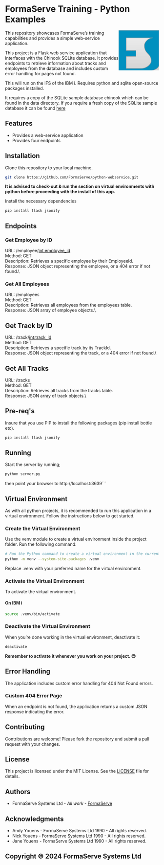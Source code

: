 # FormaServe Training - Python Examples

<img src="/static/images/Logo.png" align="right">

This repository showcases FormaServe’s training capabilities and provides a simple web-service application.

This project is a Flask web service application that interfaces with the Chinook SQLite database. It provides endpoints to retrieve information about tracks and employees from the database and includes custom error handling for pages not found.

This will run on the IFS of the IBM i.  Requires python and sqlite open-source packages installed.

It requires a copy of the SQLite sample database chinook which can be found in the data directory.  If you require a fresh copy of the SQLite sample database it can be found [here]([http://sqlite](https://www.sqlitetutorial.net/sqlite-sample-database/))

## Features

* Provides a web-service application
* Provides four endpoints

## Installation

Clone this repository to your local machine.

```bash
git clone https://github.com/FormaServe/python-webservice.git

```

**It is advised to check-out & run the section on virtual environments with python before proceeding with the install of this app.**

Install the necessary dependencies

```bash
pip install flask jsonify

```

## Endpoints

### Get Employee by ID

URL: /employee/<int:employee_id>\
Method: GET\
Description: Retrieves a specific employee by their EmployeeId.\
Response: JSON object representing the employee, or a 404 error if not found.\

### Get All Employees

URL: /employees\
Method: GET\
Description: Retrieves all employees from the employees table.\
Response: JSON array of employee objects.\

## Get Track by ID

URL: /track/<int:track_id>\
Method: GET\
Description: Retrieves a specific track by its TrackId.\
Response: JSON object representing the track, or a 404 error if not found.\

## Get All Tracks

URL: /tracks\
Method: GET\
Description: Retrieves all tracks from the tracks table.\
Response: JSON array of track objects.\

## Pre-req's

Insure that you use PIP to install the following packages (pip install bottle etc).

```bash
pip install flask jsonify

```

## Running

Start the server by running;

```bash
python server.py

```

then point your browser to http://localhost:3639```

## Virtual Environment

As with all python projects, it is recommended to run this application in a virtual environment.  Follow the instructions below to get started.

### Create the Virtual Environment

Use the venv module to create a virtual environment inside the project folder. Run the following command:

```bash
# Run the Python command to create a virtual environment in the current directory
python -m venv --system-site-packages .venv
```

Replace .venv with your preferred name for the virtual environment.

### Activate the Virtual Environment

To activate the virtual environment.

#### On IBM i

```bash
source .venv/bin/activate

```

### Deactivate the Virtual Environment

When you’re done working in the virtual environment, deactivate it:

```bash
deactivate

```

**Remember to activate it whenever you work on your project. 😊**

## Error Handling

The application includes custom error handling for 404 Not Found errors.

### Custom 404 Error Page

When an endpoint is not found, the application returns a custom JSON response indicating the error.

## Contributing

Contributions are welcome! Please fork the repository and submit a pull request with your changes.

## License

This project is licensed under the MIT License. See the [LICENSE](LICENSE) file for details.

## Authors

* FormaServe Systems Ltd - *All work* - [FormaServe](https://www.formaserve.co.uk)

## Acknowledgments

* Andy Youens - FormaServe Systems Ltd 1990 - All rights reserved.
* Nick Youens - FormaServe Systems Ltd 1990 - All rights reserved.
* Jane Youens - FormaServe Systems Ltd 1990 - All rights reserved.

## Copyright © 2024 FormaServe Systems Ltd
